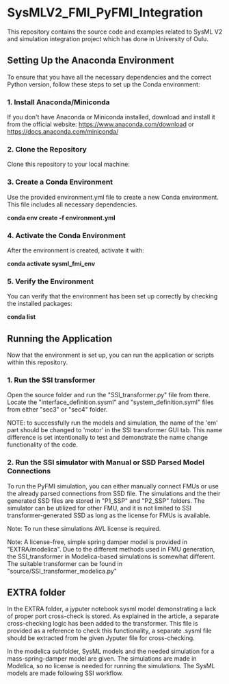 # SysMLV2_FMI_PyFMI_Integration

This repository contains the source code and examples related to SysML V2 and simulation integration project which has done in University of Oulu.

## Setting Up the Anaconda Environment

To ensure that you have all the necessary dependencies and the correct Python version, follow these steps to set up the Conda environment:

### 1. Install Anaconda/Miniconda

If you don't have Anaconda or Miniconda installed, download and install it from the official website:
https://www.anaconda.com/download or https://docs.anaconda.com/miniconda/

### 2. Clone the Repository

Clone this repository to your local machine:


### 3. Create a Conda Environment

Use the provided environment.yml file to create a new Conda environment. This file includes all necessary dependencies.

**conda env create -f environment.yml**

### 4. Activate the Conda Environment

After the environment is created, activate it with:

**conda activate sysml_fmi_env**

### 5. Verify the Environment

You can verify that the environment has been set up correctly by checking the installed packages:

**conda list**

## Running the Application

Now that the environment is set up, you can run the application or scripts within this repository.

### 1. Run the SSI transformer 
Open the source folder and run the "SSI_transformer.py" file from there. Locate the "interface_definition.sysml" and "system_definition.syml" files from either "sec3" or "sec4" folder.

NOTE: to successfully run the models and simulation, the name of the 'em' part should be changed to 'motor' in the SSI transformer GUI tab. This name difference is set intentionally to test and demonstrate the name change functionality of the code.
### 2. Run the SSI simulator with Manual or SSD Parsed Model Connections

To run the PyFMI simulation, you can either manually connect FMUs or use the already parsed connections from SSD file. The simulations and the their generated SSD files are stored in "P1_SSP" and "P2_SSP" folders. The simulator can be utilized for other FMU, and it is not limited to SSI transformer-generated SSD as long as the license for FMUs is available. 

Note: To run these simulations AVL license is required.

Note: A license-free, simple spring damper model is provided in "EXTRA/modelica". Due to the different methods used in FMU generation, the SSI_transformer in Modelica-based simulations is somewhat different. The suitable transformer can be found in "source/SSI_transformer_modelica.py"

## EXTRA folder

In the EXTRA folder, a jyputer notebook sysml model demonstrating a lack of proper port cross-check is stored. As explained in the article, a separate cross-checking logic has been added to the transformer. This file is provided as a reference to check this functionality, a separate .sysml file should be extracted from he given Jyputer file for cross-checking. 

In the modelica subfolder, SysML models and the needed simulation for a mass-spring-damper model are given. The simulations are made in Modelica, so no license is needed for running the simulations. The SysML models are made following SSI workflow.
